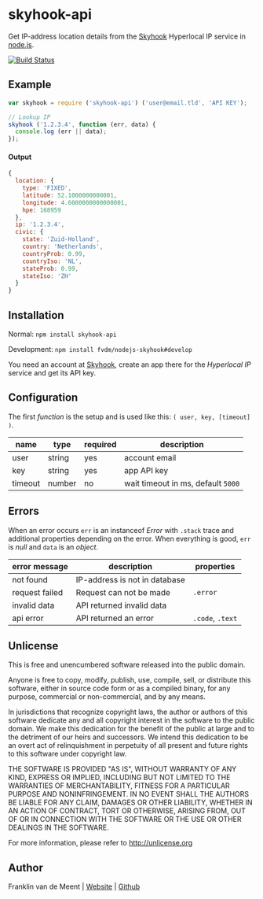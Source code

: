skyhook-api
===========

Get IP-address location details from the [Skyhook](http://skyhookwireless.com) Hyperlocal IP service in [node.js](http://nodejs.org/).

[![Build Status](https://travis-ci.org/fvdm/nodejs-skyhook.svg?branch=master)](https://travis-ci.org/fvdm/nodejs-skyhook)


Example
-------

```js
var skyhook = require ('skyhook-api') ('user@email.tld', 'API KEY');

// Lookup IP
skyhook ('1.2.3.4', function (err, data) {
  console.log (err || data);
});
```

#### Output

```js
{
  location: {
    type: 'FIXED',
    latitude: 52.1000000000001,
    longitude: 4.6000000000000001,
    hpe: 168959
  },
  ip: '1.2.3.4',
  civic: {
    state: 'Zuid-Holland',
    country: 'Netherlands',
    countryProb: 0.99,
    countryIso: 'NL',
    stateProb: 0.99,
    stateIso: 'ZH'
  }
}
```


Installation
------------

Normal: `npm install skyhook-api`

Development: `npm install fvdm/nodejs-skyhook#develop`

You need an account at [Skyhook](https://my.skyhookwireless.com/), create an app there for the _Hyperlocal IP_ service and get its API key.


Configuration
-------------

The first _function_ is the setup and is used like this: `( user, key, [timeout] )`.

name    | type   | required | description
--------|--------|----------|-----------------------------------
user    | string | yes      | account email
key     | string | yes      | app API key
timeout | number | no       | wait timeout in ms, default `5000`


Errors
------

When an error occurs `err` is an instanceof _Error_ with `.stack` trace and additional properties depending on the error.
When everything is good, `err` is _null_ and `data` is an _object_.

error message  | description                   | properties
---------------|-------------------------------|-----------------
not found      | IP-address is not in database |
request failed | Request can not be made       | `.error`
invalid data   | API returned invalid data     |
api error      | API returned an error         | `.code`, `.text`


Unlicense
---------

This is free and unencumbered software released into the public domain.

Anyone is free to copy, modify, publish, use, compile, sell, or
distribute this software, either in source code form or as a compiled
binary, for any purpose, commercial or non-commercial, and by any
means.

In jurisdictions that recognize copyright laws, the author or authors
of this software dedicate any and all copyright interest in the
software to the public domain. We make this dedication for the benefit
of the public at large and to the detriment of our heirs and
successors. We intend this dedication to be an overt act of
relinquishment in perpetuity of all present and future rights to this
software under copyright law.

THE SOFTWARE IS PROVIDED "AS IS", WITHOUT WARRANTY OF ANY KIND,
EXPRESS OR IMPLIED, INCLUDING BUT NOT LIMITED TO THE WARRANTIES OF
MERCHANTABILITY, FITNESS FOR A PARTICULAR PURPOSE AND NONINFRINGEMENT.
IN NO EVENT SHALL THE AUTHORS BE LIABLE FOR ANY CLAIM, DAMAGES OR
OTHER LIABILITY, WHETHER IN AN ACTION OF CONTRACT, TORT OR OTHERWISE,
ARISING FROM, OUT OF OR IN CONNECTION WITH THE SOFTWARE OR THE USE OR
OTHER DEALINGS IN THE SOFTWARE.

For more information, please refer to <http://unlicense.org>


Author
------

Franklin van de Meent
| [Website](https://frankl.in/)
| [Github](https://github.com/fvdm)
